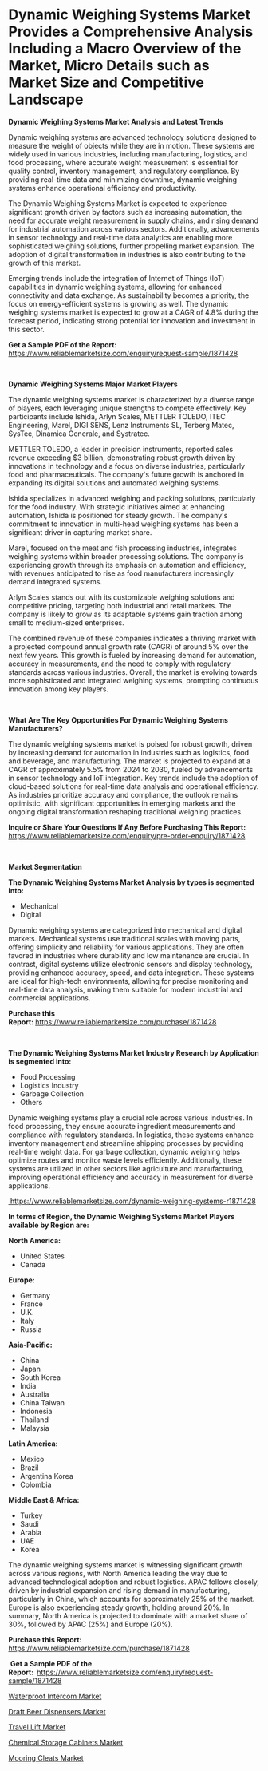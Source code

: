<p><h1>Dynamic Weighing Systems Market Provides a Comprehensive Analysis Including a Macro Overview of the Market, Micro Details such as Market Size and Competitive Landscape</h1></p><p><strong>Dynamic Weighing Systems Market Analysis and Latest Trends</strong></p>
<p><p>Dynamic weighing systems are advanced technology solutions designed to measure the weight of objects while they are in motion. These systems are widely used in various industries, including manufacturing, logistics, and food processing, where accurate weight measurement is essential for quality control, inventory management, and regulatory compliance. By providing real-time data and minimizing downtime, dynamic weighing systems enhance operational efficiency and productivity.</p><p>The Dynamic Weighing Systems Market is expected to experience significant growth driven by factors such as increasing automation, the need for accurate weight measurement in supply chains, and rising demand for industrial automation across various sectors. Additionally, advancements in sensor technology and real-time data analytics are enabling more sophisticated weighing solutions, further propelling market expansion. The adoption of digital transformation in industries is also contributing to the growth of this market.</p><p>Emerging trends include the integration of Internet of Things (IoT) capabilities in dynamic weighing systems, allowing for enhanced connectivity and data exchange. As sustainability becomes a priority, the focus on energy-efficient systems is growing as well. The dynamic weighing systems market is expected to grow at a CAGR of 4.8% during the forecast period, indicating strong potential for innovation and investment in this sector.</p></p>
<p><strong>Get a Sample PDF of the Report:&nbsp;</strong> <a href="https://www.reliablemarketsize.com/enquiry/request-sample/1871428?utm_campaign=1889&utm_medium=2&utm_source=Github&utm_content=ia&utm_term=11042025&utm_id=dynamic-weighing-systems">https://www.reliablemarketsize.com/enquiry/request-sample/1871428</a></p>
<p>&nbsp;</p>
<p><strong>Dynamic Weighing Systems Major Market Players</strong></p>
<p><p>The dynamic weighing systems market is characterized by a diverse range of players, each leveraging unique strengths to compete effectively. Key participants include Ishida, Arlyn Scales, METTLER TOLEDO, ITEC Engineering, Marel, DIGI SENS, Lenz Instruments SL, Terberg Matec, SysTec, Dinamica Generale, and Systratec.</p><p>METTLER TOLEDO, a leader in precision instruments, reported sales revenue exceeding $3 billion, demonstrating robust growth driven by innovations in technology and a focus on diverse industries, particularly food and pharmaceuticals. The company's future growth is anchored in expanding its digital solutions and automated weighing systems.</p><p>Ishida specializes in advanced weighing and packing solutions, particularly for the food industry. With strategic initiatives aimed at enhancing automation, Ishida is positioned for steady growth. The company's commitment to innovation in multi-head weighing systems has been a significant driver in capturing market share.</p><p>Marel, focused on the meat and fish processing industries, integrates weighing systems within broader processing solutions. The company is experiencing growth through its emphasis on automation and efficiency, with revenues anticipated to rise as food manufacturers increasingly demand integrated systems.</p><p>Arlyn Scales stands out with its customizable weighing solutions and competitive pricing, targeting both industrial and retail markets. The company is likely to grow as its adaptable systems gain traction among small to medium-sized enterprises.</p><p>The combined revenue of these companies indicates a thriving market with a projected compound annual growth rate (CAGR) of around 5% over the next few years. This growth is fueled by increasing demand for automation, accuracy in measurements, and the need to comply with regulatory standards across various industries. Overall, the market is evolving towards more sophisticated and integrated weighing systems, prompting continuous innovation among key players.</p></p>
<p>&nbsp;</p>
<p><strong>What Are The Key Opportunities For Dynamic Weighing Systems Manufacturers?</strong></p>
<p><p>The dynamic weighing systems market is poised for robust growth, driven by increasing demand for automation in industries such as logistics, food and beverage, and manufacturing. The market is projected to expand at a CAGR of approximately 5.5% from 2024 to 2030, fueled by advancements in sensor technology and IoT integration. Key trends include the adoption of cloud-based solutions for real-time data analysis and operational efficiency. As industries prioritize accuracy and compliance, the outlook remains optimistic, with significant opportunities in emerging markets and the ongoing digital transformation reshaping traditional weighing practices.</p></p>
<p><strong>Inquire or Share Your Questions If Any Before Purchasing This Report:</strong> <a href="https://www.reliablemarketsize.com/enquiry/pre-order-enquiry/1871428?utm_campaign=1889&utm_medium=2&utm_source=Github&utm_content=ia&utm_term=11042025&utm_id=dynamic-weighing-systems">https://www.reliablemarketsize.com/enquiry/pre-order-enquiry/1871428</a></p>
<p>&nbsp;</p>
<p><strong>Market Segmentation</strong></p>
<p><strong>The Dynamic Weighing Systems Market Analysis by types is segmented into:</strong></p>
<p><ul><li>Mechanical</li><li>Digital</li></ul></p>
<p><p>Dynamic weighing systems are categorized into mechanical and digital markets. Mechanical systems use traditional scales with moving parts, offering simplicity and reliability for various applications. They are often favored in industries where durability and low maintenance are crucial. In contrast, digital systems utilize electronic sensors and display technology, providing enhanced accuracy, speed, and data integration. These systems are ideal for high-tech environments, allowing for precise monitoring and real-time data analysis, making them suitable for modern industrial and commercial applications.</p></p>
<p><strong>Purchase this Report:&nbsp;</strong><a href="https://www.reliablemarketsize.com/purchase/1871428?utm_campaign=1889&utm_medium=2&utm_source=Github&utm_content=ia&utm_term=11042025&utm_id=dynamic-weighing-systems">https://www.reliablemarketsize.com/purchase/1871428</a></p>
<p>&nbsp;</p>
<p><strong>The Dynamic Weighing Systems Market Industry Research by Application is segmented into:</strong></p>
<p><ul><li>Food Processing</li><li>Logistics Industry</li><li>Garbage Collection</li><li>Others</li></ul></p>
<p><p>Dynamic weighing systems play a crucial role across various industries. In food processing, they ensure accurate ingredient measurements and compliance with regulatory standards. In logistics, these systems enhance inventory management and streamline shipping processes by providing real-time weight data. For garbage collection, dynamic weighing helps optimize routes and monitor waste levels efficiently. Additionally, these systems are utilized in other sectors like agriculture and manufacturing, improving operational efficiency and accuracy in measurement for diverse applications.</p></p>
<p><a href="https://www.reliablemarketsize.com/dynamic-weighing-systems-r1871428?utm_campaign=1889&utm_medium=2&utm_source=Github&utm_content=ia&utm_term=11042025&utm_id=dynamic-weighing-systems">&nbsp;https://www.reliablemarketsize.com/dynamic-weighing-systems-r1871428</a></p>
<p><strong>In terms of Region, the Dynamic Weighing Systems Market Players available by Region are:</strong></p>
<p>
    <p> <strong> North America: </strong>
        <ul>
            <li>United States</li>
            <li>Canada</li>
        </ul>
        </p> 
    <p> <strong> Europe: </strong>
        <ul>
            <li>Germany</li>
            <li>France</li>
            <li>U.K.</li>
            <li>Italy</li>
            <li>Russia</li>
        </ul>
        </p> 
    <p> <strong> Asia-Pacific: </strong>
        <ul>
            <li>China</li>
            <li>Japan</li>
            <li>South Korea</li>
            <li>India</li>
            <li>Australia</li>
            <li>China Taiwan</li>
            <li>Indonesia</li>
            <li>Thailand</li>
            <li>Malaysia</li>
        </ul>
        </p> 
    <p> <strong> Latin America: </strong>
        <ul>
            <li>Mexico</li>
            <li>Brazil</li>
            <li>Argentina Korea</li>
            <li>Colombia</li>
        </ul>
        </p> 
    <p> <strong> Middle East & Africa: </strong>
        <ul>
            <li>Turkey</li>
            <li>Saudi</li>
            <li>Arabia</li>
            <li>UAE</li>
            <li>Korea</li>
        </ul>
    </p>
    </p>
<p><p>The dynamic weighing systems market is witnessing significant growth across various regions, with North America leading the way due to advanced technological adoption and robust logistics. APAC follows closely, driven by industrial expansion and rising demand in manufacturing, particularly in China, which accounts for approximately 25% of the market. Europe is also experiencing steady growth, holding around 20%. In summary, North America is projected to dominate with a market share of 30%, followed by APAC (25%) and Europe (20%).</p></p>
<p><strong>Purchase this Report: </strong><a href="https://www.reliablemarketsize.com/purchase/1871428?utm_campaign=1889&utm_medium=2&utm_source=Github&utm_content=ia&utm_term=11042025&utm_id=dynamic-weighing-systems">https://www.reliablemarketsize.com/purchase/1871428</a></p>
<p>&nbsp;<strong>Get a Sample PDF of the Report:&nbsp;&nbsp;</strong><a href="https://www.reliablemarketsize.com/enquiry/request-sample/1871428?utm_campaign=1889&utm_medium=2&utm_source=Github&utm_content=ia&utm_term=11042025&utm_id=dynamic-weighing-systems">https://www.reliablemarketsize.com/enquiry/request-sample/1871428</a></p>
<p><strong></strong></p>
<p><p><a href="https://github.com/gilerzelko7a/Market-Research-Report-List-1/blob/main/waterproof-intercom-market.md?utm_campaign=1889&utm_medium=2&utm_source=Github&utm_content=ia&utm_term=11042025&utm_id=dynamic-weighing-systems">Waterproof Intercom Market</a></p><p><a href="https://github.com/kecixayaab/Market-Research-Report-List-1/blob/main/draft-beer-dispensers-market.md?utm_campaign=1889&utm_medium=2&utm_source=Github&utm_content=ia&utm_term=11042025&utm_id=dynamic-weighing-systems">Draft Beer Dispensers Market</a></p><p><a href="https://github.com/ummulmzu/Market-Research-Report-List-1/blob/main/travel-lift-market.md?utm_campaign=1889&utm_medium=2&utm_source=Github&utm_content=ia&utm_term=11042025&utm_id=dynamic-weighing-systems">Travel Lift Market</a></p><p><a href="https://github.com/sentoljinqiu/Market-Research-Report-List-1/blob/main/chemical-storage-cabinets-market.md?utm_campaign=1889&utm_medium=2&utm_source=Github&utm_content=ia&utm_term=11042025&utm_id=dynamic-weighing-systems">Chemical Storage Cabinets Market</a></p><p><a href="https://github.com/nwokechock6s/Market-Research-Report-List-1/blob/main/mooring-cleats-market.md?utm_campaign=1889&utm_medium=2&utm_source=Github&utm_content=ia&utm_term=11042025&utm_id=dynamic-weighing-systems">Mooring Cleats Market</a></p></p>